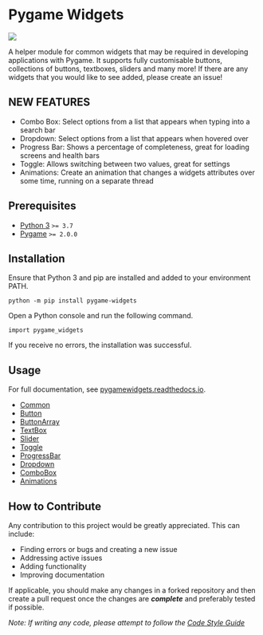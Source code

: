 # Pygame Widgets

![](https://img.shields.io/pypi/dm/pygame-widgets)

A helper module for common widgets that may be required in developing applications with Pygame. It supports fully
customisable buttons, collections of buttons, textboxes, sliders and many more! If there are any widgets that you would like to see
added, please create an issue!

## NEW FEATURES

* Combo Box: Select options from a list that appears when typing into a search bar
* Dropdown: Select options from a list that appears when hovered over
* Progress Bar: Shows a percentage of completeness, great for loading screens and health bars
* Toggle: Allows switching between two values, great for settings
* Animations: Create an animation that changes a widgets attributes over some time, running on a separate thread

## Prerequisites

* [Python 3](https://www.python.org/downloads) `>= 3.7`
* [Pygame](https://www.pygame.org/wiki/GettingStarted) `>= 2.0.0`

## Installation

Ensure that Python 3 and pip are installed and added to your environment PATH.

```python -m pip install pygame-widgets```

Open a Python console and run the following command.

```import pygame_widgets```

If you receive no errors, the installation was successful.

## Usage

For full documentation, see [pygamewidgets.readthedocs.io](https://pygamewidgets.readthedocs.io/en/latest/).

* [Common](docs/widgets/common.md)
* [Button](docs/widgets/button.md)
* [ButtonArray](docs/widgets/buttonarray.md)
* [TextBox](docs/widgets/textbox.md)
* [Slider](docs/widgets/slider.md)
* [Toggle](docs/widgets/toggle.md)
* [ProgressBar](docs/widgets/progressbar.md)
* [Dropdown](docs/widgets/dropdown.md)
* [ComboBox](docs/widgets/combobox.md)
* [Animations](docs/animations/animations.md)

## How to Contribute

Any contribution to this project would be greatly appreciated.
This can include:
* Finding errors or bugs and creating a new issue
* Addressing active issues
* Adding functionality
* Improving documentation

If applicable, you should make any changes in a forked repository and then create a pull
request once the changes are ***complete*** and preferably tested if possible.

_Note: If writing any code, please attempt to follow the [Code Style Guide](docs/CONTRIBUTING.md)_
